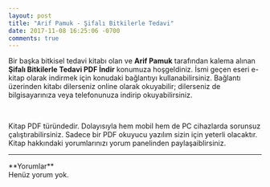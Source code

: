 ```yaml
---
layout: post
title: "Arif Pamuk - Şifalı Bitkilerle Tedavi"
date: 2017-11-08 16:25:06 -0700
comments: true
---
```


<p>Bir başka bitkisel tedavi kitabı olan ve <strong>Arif Pamuk</strong> tarafından kalema alınan <strong>Şifalı Bitkilerle Tedavi PDF İndir</strong> konumuza hoşgeldiniz. İsmi geçen eseri e-kitap olarak indirmek için konudaki bağlantıyı kullanabilirsiniz. Bağlantı üzerinden kitabı dilerseniz online olarak okuyabilir; dilerseniz de bilgisayarınıza veya telefonunuza indirip okuyabilirsiniz.</p><br/>
<p>Kitap PDF türündedir. Dolayısıyla hem mobil hem de PC cihazlarda sorunsuz çalıştırabilirsiniz. Sadece bir PDF okuyucu yazılım sizin için yeterli olacaktır. Kitap hakkındaki yorumlarınızı yorum panelinden paylaşaiblirsiniz.</p>

<hr>
**Yorumlar**<br/>
Henüz yorum yok.
